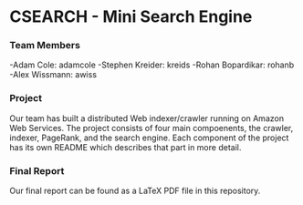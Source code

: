 # CSEARCH - Mini Search Engine

### Team Members
-Adam Cole: adamcole
-Stephen Kreider: kreids
-Rohan Bopardikar: rohanb
-Alex Wissmann: awiss

### Project
Our team has built a distributed Web indexer/crawler running on Amazon Web Services.
The project consists of four main compoenents, the crawler, indexer, PageRank, and 
the search engine. Each component of the project has its own README which describes that
part in more detail.
 
### Final Report
Our final report can be found as a LaTeX PDF file in this repository. 